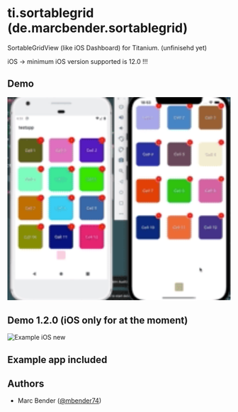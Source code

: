# ti.sortablegrid (de.marcbender.sortablegrid)

SortableGridView (like iOS Dashboard) for Titanium.
(unfinisehd yet)

iOS -> minimum iOS version supported is 12.0 !!!

## Demo

<img src="./assets/sortablegrid-demo.gif" width="600" alt="Example" />

## Demo 1.2.0 (iOS only for at the moment)

<img src="./assets/sortablegrid-demo-new.gif" width="320" alt="Example iOS new" />



## Example app included

## Authors

- Marc Bender ([@mbender74](https://github.com/mbender74/))
